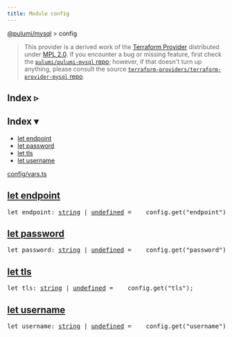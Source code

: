 ```yaml
---
title: Module config
---
```


<!-- WARNING: this page was generated by a tool. Do not edit it by hand. -->
<!-- To change it, please see https://github.com/pulumi/docs/tree/master/tools/tscdocgen. -->

<a href="../">@pulumi/mysql</a> &gt; config

> This provider is a derived work of the [Terraform Provider](https://github.com/terraform-providers/terraform-provider-mysql)
> distributed under [MPL 2.0](https://www.mozilla.org/en-US/MPL/2.0/). If you encounter a bug or missing feature,
> first check the [`pulumi/pulumi-mysql` repo](https://github.com/pulumi/pulumi-mysql/issues); however, if that doesn't turn up anything,
> please consult the source [`terraform-providers/terraform-provider-mysql` repo](https://github.com/terraform-providers/terraform-provider-mysql/issues).



<div class="toggleVisible">
<div class="collapsed">
<h2 class="pdoc-module-header toggleButton" title="Click to show Index">Index ▹</h2>
</div>
<div class="expanded">
<h2 class="pdoc-module-header toggleButton" title="Click to hide Index">Index ▾</h2>
<div class="pdoc-module-contents">
<ul>
<li><a href="#endpoint">let endpoint</a></li>
<li><a href="#password">let password</a></li>
<li><a href="#tls">let tls</a></li>
<li><a href="#username">let username</a></li>
</ul>

<a href="https://github.com/pulumi/pulumi-mysql/blob/11ea48ee0759ea648f5c34e0378b3aa035b7d280/sdk/nodejs/config/vars.ts">config/vars.ts</a> 
</div>
</div>
</div>


<h2 class="pdoc-module-header" id="endpoint">
<a class="pdoc-member-name" href="https://github.com/pulumi/pulumi-mysql/blob/11ea48ee0759ea648f5c34e0378b3aa035b7d280/sdk/nodejs/config/vars.ts#L9">let <b>endpoint</b></a>
</h2>
<div class="pdoc-module-contents">
<pre class="highlight"><span class='kd'>let</span> endpoint: <span class='kd'><a href='https://developer.mozilla.org/en-US/docs/Web/JavaScript/Reference/Global_Objects/String'>string</a></span> | <span class='kd'><a href='https://developer.mozilla.org/en-US/docs/Web/JavaScript/Reference/Global_Objects/undefined'>undefined</a></span> = <span class='s2'> __config.get(&#34;endpoint&#34;)</span>;</pre>
</div>
<h2 class="pdoc-module-header" id="password">
<a class="pdoc-member-name" href="https://github.com/pulumi/pulumi-mysql/blob/11ea48ee0759ea648f5c34e0378b3aa035b7d280/sdk/nodejs/config/vars.ts#L10">let <b>password</b></a>
</h2>
<div class="pdoc-module-contents">
<pre class="highlight"><span class='kd'>let</span> password: <span class='kd'><a href='https://developer.mozilla.org/en-US/docs/Web/JavaScript/Reference/Global_Objects/String'>string</a></span> | <span class='kd'><a href='https://developer.mozilla.org/en-US/docs/Web/JavaScript/Reference/Global_Objects/undefined'>undefined</a></span> = <span class='s2'> __config.get(&#34;password&#34;)</span>;</pre>
</div>
<h2 class="pdoc-module-header" id="tls">
<a class="pdoc-member-name" href="https://github.com/pulumi/pulumi-mysql/blob/11ea48ee0759ea648f5c34e0378b3aa035b7d280/sdk/nodejs/config/vars.ts#L11">let <b>tls</b></a>
</h2>
<div class="pdoc-module-contents">
<pre class="highlight"><span class='kd'>let</span> tls: <span class='kd'><a href='https://developer.mozilla.org/en-US/docs/Web/JavaScript/Reference/Global_Objects/String'>string</a></span> | <span class='kd'><a href='https://developer.mozilla.org/en-US/docs/Web/JavaScript/Reference/Global_Objects/undefined'>undefined</a></span> = <span class='s2'> __config.get(&#34;tls&#34;)</span>;</pre>
</div>
<h2 class="pdoc-module-header" id="username">
<a class="pdoc-member-name" href="https://github.com/pulumi/pulumi-mysql/blob/11ea48ee0759ea648f5c34e0378b3aa035b7d280/sdk/nodejs/config/vars.ts#L12">let <b>username</b></a>
</h2>
<div class="pdoc-module-contents">
<pre class="highlight"><span class='kd'>let</span> username: <span class='kd'><a href='https://developer.mozilla.org/en-US/docs/Web/JavaScript/Reference/Global_Objects/String'>string</a></span> | <span class='kd'><a href='https://developer.mozilla.org/en-US/docs/Web/JavaScript/Reference/Global_Objects/undefined'>undefined</a></span> = <span class='s2'> __config.get(&#34;username&#34;)</span>;</pre>
</div>
